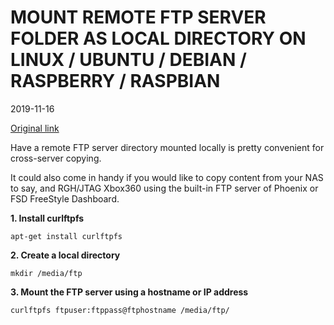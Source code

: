 # MOUNT REMOTE FTP SERVER FOLDER AS LOCAL DIRECTORY ON LINUX / UBUNTU / DEBIAN / RASPBERRY / RASPBIAN

2019-11-16

[Original link](https://gaborhargitai.hu/mount-remote-ftp-server-folder-as-local-directory-on-linux-ubuntu-debian-raspberry-raspbian/#:~:text=1%201.%20Install%20curlftpfs%20apt-get%20install%20curlftpfs%202,FTP%20server%20using%20a%20hostname%20or%20IP%20address)

Have a remote FTP server directory mounted locally is pretty convenient for cross-server copying.

It could also come in handy if you would like to copy content from your NAS to say, and RGH/JTAG Xbox360 using the built-in FTP server of Phoenix or FSD FreeStyle Dashboard.

**1. Install curlftpfs**

```
apt-get install curlftpfs
```

**2. Create a local directory**

```
mkdir /media/ftp
```

**3. Mount the FTP server using a hostname or IP address**

```
curlftpfs ftpuser:ftppass@ftphostname /media/ftp/
```